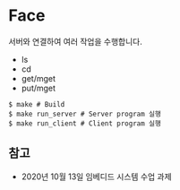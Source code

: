 # Face

서버와 연결하여 여러 작업을 수행합니다.

- ls
- cd
- get/mget
- put/mget

```
$ make # Build
$ make run_server # Server program 실행
$ make run_client # Client program 실행
```

## 참고

- 2020년 10월 13일 임베디드 시스템 수업 과제
